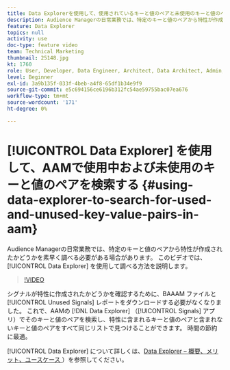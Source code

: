 ```yaml
---
title: Data Explorerを使用して、使用されているキーと値のペアと未使用のキーと値のペアを検索する
description: Audience Managerの日常業務では、特定のキーと値のペアから特性が作成されたかどうかを素早く調べる必要がある場合があります。 このビデオでは、Data Explorerで調べる方法を説明します。
feature: Data Explorer
topics: null
activity: use
doc-type: feature video
team: Technical Marketing
thumbnail: 25148.jpg
kt: 1760
role: User, Developer, Data Engineer, Architect, Data Architect, Admin, Leader
level: Beginner
exl-id: 3a9b135f-033f-4beb-a4f8-65df1b34e9f9
source-git-commit: e5c694156ce6196b312fc54ae59755bac07ea676
workflow-type: tm+mt
source-wordcount: '171'
ht-degree: 0%

---
```


# [!UICONTROL Data Explorer] を使用して、AAMで使用中および未使用のキーと値のペアを検索する {#using-data-explorer-to-search-for-used-and-unused-key-value-pairs-in-aam}

Audience Managerの日常業務では、特定のキーと値のペアから特性が作成されたかどうかを素早く調べる必要がある場合があります。 このビデオでは、[!UICONTROL Data Explorer] を使用して調べる方法を説明します。

>[!VIDEO](https://video.tv.adobe.com/v/25148/?quality=12)

シグナルが特性に作成されたかどうかを確認するために、BAAAM ファイルと [!UICONTROL Unused Signals] レポートをダウンロードする必要がなくなりました。 これで、AAMの [!DNL Data Explorer] （[!UICONTROL Signals] アプリ）でそのキーと値のペアを検索し、特性に含まれるキーと値のペアと含まれないキーと値のペアをすべて同じリストで見つけることができます。 時間の節約に最適。

[!UICONTROL Data Explorer] について詳しくは、[Data Explorer – 概要、メリット、ユースケース ](https://experienceleague.adobe.com/docs/audience-manager/user-guide/features/data-explorer/data-explorer-overview.html?lang=en)）を参照してください。
